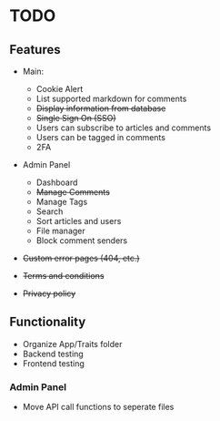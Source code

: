 # TODO

## Features
 * Main:
   * Cookie Alert
   * List supported markdown for comments
   * ~~Display information from database~~
   * ~~Single Sign On (SSO)~~
   * Users can subscribe to articles and comments
   * Users can be tagged in comments
   * 2FA
 * Admin Panel
   * Dashboard
   * ~~Manage Comments~~
   * Manage Tags
   * Search
   * Sort articles and users
   * File manager
   * Block comment senders

* ~~Custom error pages (404, etc.)~~
* ~~Terms and conditions~~
* ~~Privacy policy~~

## Functionality
 * Organize App/Traits folder
 * Backend testing
 * Frontend testing

### Admin Panel
 * Move API call functions to seperate files
